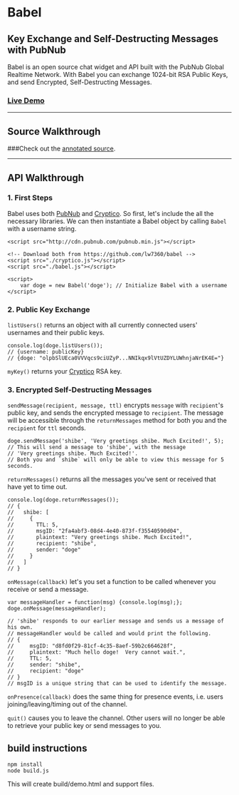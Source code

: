 # Babel

## Key Exchange and Self-Destructing Messages with PubNub

Babel is an open source chat widget and API built with the PubNub Global Realtime Network. With Babel you can exchange 1024-bit RSA Public Keys, and send Encrypted, Self-Destructing Messages.

###  [Live Demo](http://pubnub.github.io/secure-key-exchange/)
<!--*  [Annotated Source](http://larrywu.com/babel/docs/annotated-source)
-->
<!--Insert blog posts here as they are posted.-->

------
## Source Walkthrough

###Check out the [annotated source](http://pubnub.github.io/secure-key-exchange/docs/annotated-source).

------

<!--#### Key Generation
First, we have to generate our 1024-bit RSA key. This step is pretty simple with the Cryptico JavaScript library.

	var RSAkey = cryptico.generateRSAKey(1024);
	var publicKey = cryptico.publicKeyString(RSAkey);

Then let's initialize our PubNub client.
	
	var pubnub = PUBNUB.init({
		publish_key : 'demo',
		subscribe_key : 'demo',
		uuid : userName,
		ssl : true
	});
	
`'demo'` can be replaced with your own PubNub `publish_key` and `subscribe_key`, which you can get with your free PubNub [account](http://www.pubnub.com/get-started/).

`userName` should be some unique string that other users will be able to identify you by. By setting `ssl` to `true`, PubNub will be using TLS while transport our data.

#### Key Sharing

Now that we've generated a Public Key and our PubNub client is prepared, we can share our Public Key with others through PubNub.

Let's subscribe to a PubNub channel.

	pubnub.subscribe({
		channel : 'babel',
		callback : function(m) {},
		state : {username : 'doge', publicKey : publicKey}
	});
	
Our channel name in this case is `babel`. `callback` has been set to do nothing, because for now we don't need to do anything when we receive a message. Our `state` has been set to an object containing our username and publicKey.

Now we can use PubNub's presence features to see the public keys of other users subscribed to the `babel` channel.

	pubnub.here_now({
		channel : 'babel',
		state : true,
		callback : function(m) {console.log(m)}
	});
	
`here_now` prints out a list of uuids along with their state. Here's an example of what it might print out.

	{
		occupancy: 1,
		uuids: [
	    	{‘doge’ : "Tknd+V5WrBOujZKHUCS2MYZKhwSUr6Wha...SqlHjVLvDOVmewRjHWC9a5SzQq5/YRhw+7E="}
		]
	}

### 3. Encrypted, Self-Destructing Messages

`babel.js` also has the capabilities to send encrypted, self-destructing messages. Messages are encrypted with 1024-bit RSA, which is performed by a slightly modified [cryptico.js](http://wwwtyro.github.io/cryptico/).
-->

## API Walkthrough

### 1. First Steps
Babel uses both [PubNub](http://www.pubnub.com/) and [Cryptico](http://wwwtyro.github.io/cryptico/). So first, let's include the all the necessary libraries. We can then instantiate a Babel object by calling `Babel` with a username string.

	<script src="http://cdn.pubnub.com/pubnub.min.js"></script>
	
	<!-- Download both from https://github.com/lw7360/babel -->
	<script src="./cryptico.js"></script> 
	<script src="./babel.js"></script>
	
	<script> 
	    var doge = new Babel('doge'); // Initialize Babel with a username
	</script>
	
### 2. Public Key Exchange

`listUsers()` returns an object with all currently connected users' usernames and their public keys.
	
	console.log(doge.listUsers());
	// {username: publicKey}
	// {doge: "olpbSlUEca0VVVqcs9ciUZyP...NNIkqx9lVtUZDYLUWhnjaNrEK4E="}
	
`myKey()` returns your [Cryptico](https://github.com/wwwtyro/cryptico) RSA key. 

### 3. Encrypted Self-Destructing Messages

`sendMessage(recipient, message, ttl)` encrypts `message` with `recipient`'s public key, and sends the encrypted message to `recipient`. The message will be accessible through the `returnMessages` method for both you and the `recipient` for `ttl` seconds.

	doge.sendMessage('shibe', 'Very greetings shibe. Much Excited!', 5);
	// This will send a message to 'shibe', with the message 
	// 'Very greetings shibe. Much Excited!'. 
	// Both you and `shibe` will only be able to view this message for 5 seconds.
	
`returnMessages()` returns all the messages you've sent or received that have yet to time out.

	console.log(doge.returnMessages());
	// {
	//   shibe: [
	//	   {
	//       TTL: 5,
	//       msgID: "2fa4abf3-08d4-4e40-873f-f35540590d04",
	//       plaintext: "Very greetings shibe. Much Excited!",
	//       recipient: "shibe",
	//       sender: "doge"
	//     }
	//   ]
	// }
	

`onMessage(callback)` let's you set a function to be called whenever you receive or send a message.

    var	messageHandler = function(msg) {console.log(msg);};
	doge.onMessage(messageHandler);
	
	// 'shibe' responds to our earlier message and sends us a message of his own.
	// messageHandler would be called and would print the following.
	// {
	//     msgID: "d8fd0f29-81cf-4c35-8aef-59b2c664628f", 
	//     plaintext: "Much hello doge!  Very cannot wait.", 
	//     TTL: 5, 
	//     sender: "shibe", 
	//     recipient: "doge"
	// }
	// msgID is a unique string that can be used to identify the message.

`onPresence(callback)` does the same thing for presence events, i.e. users joining/leaving/timing out of the channel.

`quit()` causes you to leave the channel. Other users will no longer be able to retrieve your public key or send messages to you.



## build instructions

```
npm install
node build.js
```
This will create build/demo.html and support files.

 
